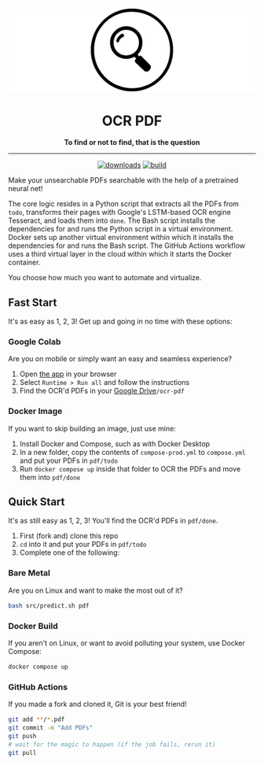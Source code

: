 <div align="center">

[![logo](assets/wide.webp)](https://github.com/ipitio/ocr-pdf)

# OCR PDF

**To find or not to find, that is the question**

---

[![downloads](https://img.shields.io/badge/dynamic/json?url=https%3A%2F%2Fipitio.github.io%2Fbackage%2Fipitio%2Focr-pdf%2Focr-pdf.json&query=%24.downloads&logo=github&logoColor=959da5&labelColor=333a41&label=pulls)](https://github.com/arevindh/pihole-speedtest/pkgs/container/pihole-speedtest) [![build](https://github.com/ipitio/ocr-pdf/actions/workflows/publish.yml/badge.svg)](https://github.com/ipitio/ocr-pdf/actions/workflows/publish.yml)

</div>

Make your unsearchable PDFs searchable with the help of a pretrained neural net!

The core logic resides in a Python script that extracts all the PDFs from `todo`, transforms their pages with Google's LSTM-based OCR engine Tesseract, and loads them into `done`. The Bash script installs the dependencies for and runs the Python script in a virtual environment. Docker sets up another virtual environment within which it installs the dependencies for and runs the Bash script. The GitHub Actions workflow uses a third virtual layer in the cloud within which it starts the Docker container.

You choose how much you want to automate and virtualize.

## Fast Start

It's as easy as 1, 2, 3! Get up and going in no time with these options:

### Google Colab

Are you on mobile or simply want an easy and seamless experience?

1. Open [the app](https://colab.research.google.com/drive/1yss_oypuRisb29_SnqLGgA759slQzNry) in your browser
2. Select `Runtime > Run all` and follow the instructions
3. Find the OCR'd PDFs in your [Google Drive](https://drive.google.com/drive/my-drive)`/ocr-pdf`

### Docker Image

If you want to skip building an image, just use mine:

1. Install Docker and Compose, such as with Docker Desktop
2. In a new folder, copy the contents of `compose-prod.yml` to `compose.yml` and put your PDFs in `pdf/todo`
3. Run `docker compose up` inside that folder to OCR the PDFs and move them into `pdf/done`

## Quick Start

It's as still easy as 1, 2, 3! You'll find the OCR'd PDFs in `pdf/done`.

1. First (fork and) clone this repo
2. `cd` into it and put your PDFs in `pdf/todo`
3. Complete one of the following:

### Bare Metal

Are you on Linux and want to make the most out of it?

```bash
bash src/predict.sh pdf
```

### Docker Build

If you aren't on Linux, or want to avoid polluting your system, use Docker Compose:

```bash
docker compose up
```

### GitHub Actions

If you made a fork and cloned it, Git is your best friend!

```bash
git add **/*.pdf
git commit -m "Add PDFs"
git push
# wait for the magic to happen (if the job fails, rerun it)
git pull
```
